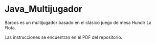 # Java_Multijugador
Barcos es un multijugador basado en el clásico juego de mesa Hundir La Flota.

Las instrucciones se encuentran en el PDF del repositorio.
